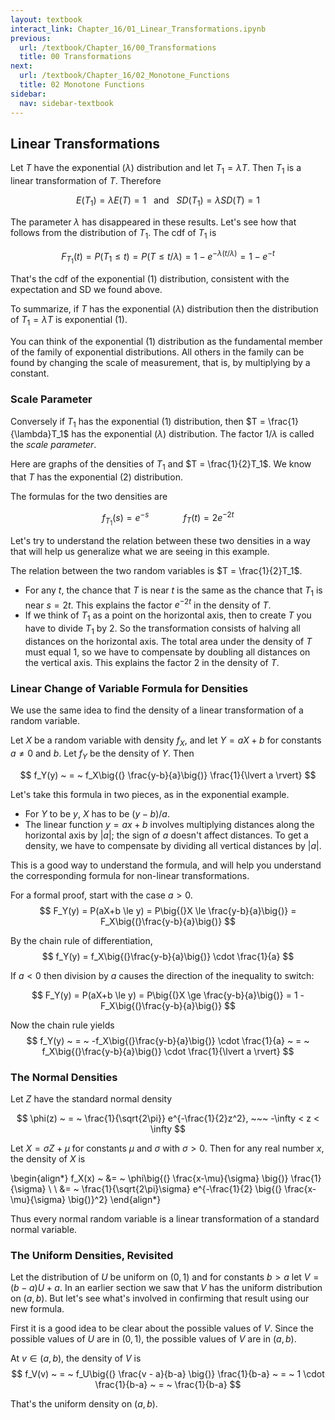```yaml
---
layout: textbook
interact_link: Chapter_16/01_Linear_Transformations.ipynb
previous:
  url: /textbook/Chapter_16/00_Transformations
  title: 00 Transformations
next:
  url: /textbook/Chapter_16/02_Monotone_Functions
  title: 02 Monotone Functions
sidebar:
  nav: sidebar-textbook
---
```


## Linear Transformations ##

Let $T$ have the exponential $(\lambda)$ distribution and let $T_1 = \lambda T$. Then $T_1$ is a linear transformation of $T$. Therefore

$$
E(T_1) = \lambda E(T) = 1 ~~~ \text{and} ~~~ SD(T_1) = \lambda SD(T) = 1
$$

The parameter $\lambda$ has disappeared in these results. Let's see how that follows from the distribution of $T_1$. The cdf of $T_1$ is 

$$
F_{T_1}(t) = P(T_1 \le t) = P(T \le t/\lambda) = 1 - e^{-\lambda (t/\lambda)}
= 1 - e^{-t}
$$

That's the cdf of the exponential $(1)$ distribution, consistent with the expectation and SD we found above.

To summarize, if $T$ has the exponential $(\lambda)$ distribution then the distribution of $T_1 = \lambda T$ is exponential $(1)$.

You can think of the exponential $(1)$ distribution as the fundamental member of the family of exponential distributions. All others in the family can be found by changing the scale of measurement, that is, by multiplying by a constant. 

### Scale Parameter ###
Conversely if $T_1$ has the exponential $(1)$ distribution, then $T = \frac{1}{\lambda}T_1$ has the exponential $(\lambda)$ distribution. The factor $1/\lambda$ is called the *scale parameter*. 

Here are graphs of the densities of $T_1$ and $T = \frac{1}{2}T_1$. We know that $T$ has the exponential $(2)$ distribution. 

The formulas for the two densities are

$$
f_{T_1} (s) = e^{-s} ~~~~~~~~~~~~~~ f_T(t) = 2e^{-2t}
$$

Let's try to understand the relation between these two densities in a way that will help us generalize what we are seeing in this example. 

The relation between the two random variables is $T = \frac{1}{2}T_1$.

- For any $t$, the chance that $T$ is near $t$ is the same as the chance that $T_1$ is near $s = 2t$. This explains the factor $e^{-2t}$ in the density of $T$.
- If we think of $T_1$ as a point on the horizontal axis, then to create $T$ you have to divide $T_1$ by 2. So the transformation consists of halving all distances on the horizontal axis. The total area under the density of $T$ must equal 1, so we have to compensate by doubling all distances on the vertical axis. This explains the factor 2 in the density of $T$.

### Linear Change of Variable Formula for Densities ###
We use the same idea to find the density of a linear transformation of a random variable.

Let $X$ be a random variable with density $f_X$, and let $Y = aX + b$ for constants $a \ne 0$ and $b$. Let $f_Y$ be the density of $Y$. Then

$$
f_Y(y) ~ = ~ f_X\big{(} \frac{y-b}{a}\big{)} \frac{1}{\lvert a \rvert} 
$$

Let's take this formula in two pieces, as in the exponential example.
- For $Y$ to be $y$, $X$ has to be $(y-b)/a$.
- The linear function $y = ax+b$ involves multiplying distances along the horizontal axis by $\lvert a \rvert$; the sign of $a$ doesn't affect distances. To get a density, we have to compensate by dividing all vertical distances by $\lvert a \rvert$.

This is a good way to understand the formula, and will help you understand the corresponding formula for non-linear transformations.

For a formal proof, start with the case $a > 0$.
$$
F_Y(y) = P(aX+b \le y) = P\big{(}X \le \frac{y-b}{a}\big{)} = F_X\big{(}\frac{y-b}{a}\big{)}
$$

By the chain rule of differentiation,
$$
f_Y(y) = f_X\big{(}\frac{y-b}{a}\big{)} \cdot \frac{1}{a}
$$

If $a < 0$ then division by $a$ causes the direction of the inequality to switch:

$$
F_Y(y) = P(aX+b \le y) = P\big{(}X \ge \frac{y-b}{a}\big{)} = 1 - F_X\big{(}\frac{y-b}{a}\big{)}
$$

Now the chain rule yields
$$
f_Y(y) ~ = ~ -f_X\big{(}\frac{y-b}{a}\big{)} \cdot \frac{1}{a}
~ = ~ f_X\big{(}\frac{y-b}{a}\big{)} \cdot \frac{1}{\lvert a \rvert}
$$

### The Normal Densities ###
Let $Z$ have the standard normal density 

$$
\phi(z) ~ = ~ \frac{1}{\sqrt{2\pi}} e^{-\frac{1}{2}z^2}, ~~~ -\infty < z < 
\infty
$$

Let $X = \sigma Z + \mu$ for constants $\mu$ and $\sigma$ with $\sigma > 0$. Then for any real number $x$, the density of $X$ is

\begin{align*}
f_X(x) ~ &= ~ \phi\big{(} \frac{x-\mu}{\sigma} \big{)} \frac{1}{\sigma} \\ \\
&= ~ \frac{1}{\sqrt{2\pi}\sigma} e^{-\frac{1}{2} \big{(} \frac{x-\mu}{\sigma} \big{)}^2} 
\end{align*}

Thus every normal random variable is a linear transformation of a standard normal variable. 

### The Uniform Densities, Revisited ###
Let the distribution of $U$ be uniform on $(0, 1)$ and for constants $b > a$ let $V = (b-a)U + a$. In an earlier section we saw that $V$ has the uniform distribution on $(a, b)$. But let's see what's involved in confirming that result using our new formula.

First it is a good idea to be clear about the possible values of $V$. Since the possible values of $U$ are in $(0, 1)$, the possible values of $V$ are in $(a, b)$.

At $v \in (a, b)$, the density of $V$ is
$$
f_V(v) ~ = ~ f_U\big{(} \frac{v - a}{b-a} \big{)} \frac{1}{b-a} ~ = ~
1 \cdot \frac{1}{b-a} ~ = ~ \frac{1}{b-a}
$$

That's the uniform density on $(a, b)$.
